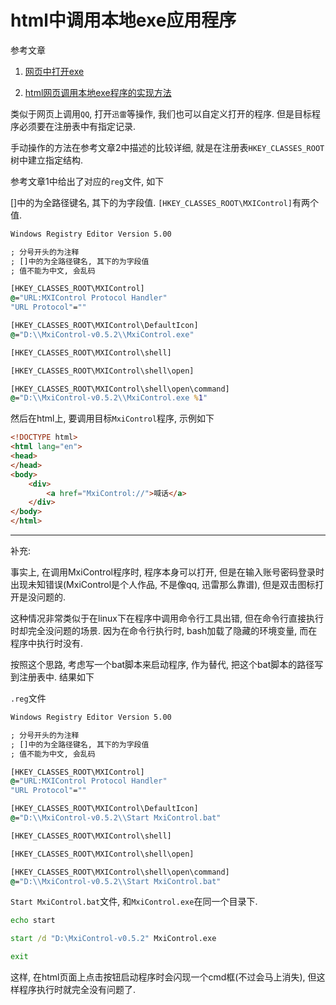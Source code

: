 # html中调用本地exe应用程序

参考文章

1. [网页中打开exe](https://blog.csdn.net/leftfist/article/details/51785374)

2. [html网页调用本地exe程序的实现方法](https://blog.csdn.net/ilovecr7/article/details/46803711)

类似于网页上调用`QQ`, 打开`迅雷`等操作, 我们也可以自定义打开的程序. 但是目标程序必须要在注册表中有指定记录.

手动操作的方法在参考文章2中描述的比较详细, 就是在注册表`HKEY_CLASSES_ROOT`树中建立指定结构.

参考文章1中给出了对应的`reg`文件, 如下

[]中的为全路径键名, 其下的为字段值. `[HKEY_CLASSES_ROOT\MXIControl]`有两个值.

```bat
Windows Registry Editor Version 5.00

; 分号开头的为注释
; []中的为全路径键名, 其下的为字段值
; 值不能为中文, 会乱码

[HKEY_CLASSES_ROOT\MXIControl]
@="URL:MXIControl Protocol Handler"
"URL Protocol"=""

[HKEY_CLASSES_ROOT\MXIControl\DefaultIcon]
@="D:\\MxiControl-v0.5.2\\MxiControl.exe"

[HKEY_CLASSES_ROOT\MXIControl\shell]

[HKEY_CLASSES_ROOT\MXIControl\shell\open]

[HKEY_CLASSES_ROOT\MXIControl\shell\open\command]
@="D:\\MxiControl-v0.5.2\\MxiControl.exe %1"
```

然后在html上, 要调用目标`MxiControl`程序, 示例如下

```html
<!DOCTYPE html>
<html lang="en">
<head>
</head>
<body>
    <div>
        <a href="MxiControl://">喊话</a>
    </div>
</body>
</html>
```

------

补充:

事实上, 在调用MxiControl程序时, 程序本身可以打开, 但是在输入账号密码登录时出现未知错误(MxiControl是个人作品, 不是像qq, 迅雷那么靠谱), 但是双击图标打开是没问题的.

这种情况非常类似于在linux下在程序中调用命令行工具出错, 但在命令行直接执行时却完全没问题的场景. 因为在命令行执行时, bash加载了隐藏的环境变量, 而在程序中执行时没有. 

按照这个思路, 考虑写一个bat脚本来启动程序, 作为替代, 把这个bat脚本的路径写到注册表中. 结果如下

`.reg`文件

```bat
Windows Registry Editor Version 5.00

; 分号开头的为注释
; []中的为全路径键名, 其下的为字段值
; 值不能为中文, 会乱码

[HKEY_CLASSES_ROOT\MXIControl]
@="URL:MXIControl Protocol Handler"
"URL Protocol"=""

[HKEY_CLASSES_ROOT\MXIControl\DefaultIcon]
@="D:\\MxiControl-v0.5.2\\Start MxiControl.bat"

[HKEY_CLASSES_ROOT\MXIControl\shell]

[HKEY_CLASSES_ROOT\MXIControl\shell\open]

[HKEY_CLASSES_ROOT\MXIControl\shell\open\command]
@="D:\\MxiControl-v0.5.2\\Start MxiControl.bat"
```

`Start MxiControl.bat`文件, 和`MxiControl.exe`在同一个目录下.

```bat
echo start 

start /d "D:\MxiControl-v0.5.2" MxiControl.exe

exit
```

这样, 在html页面上点击按钮启动程序时会闪现一个cmd框(不过会马上消失), 但这样程序执行时就完全没有问题了.
